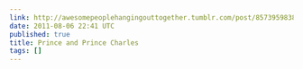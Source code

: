 ```yaml
---
link: http://awesomepeoplehangingouttogether.tumblr.com/post/8573959838
date: 2011-08-06 22:41 UTC
published: true
title: Prince and Prince Charles
tags: []
---
```



